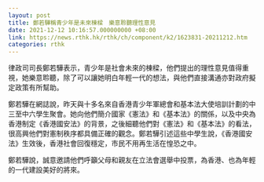 ```yaml
---
layout: post
title: 鄭若驊稱青少年是未來棟樑　樂意聆聽理性意見　
date: 2021-12-12 10:16:57.000000000 +08:00
link: https://news.rthk.hk/rthk/ch/component/k2/1623831-20211212.htm
categories: rthk
---
```


律政司司長鄭若驊表示，青少年是社會未來的棟樑，他們提出的理性意見值得重視，她樂意聆聽，除了可以讓她明白年輕一代的想法，與他們直接溝通亦對政府擬定政策有所幫助。

鄭若驊在網誌說，昨天與十多名來自香港青少年軍總會和基本法大使培訓計劃的中三至中六學生聚會。她向他們簡介國家《憲法》和《基本法》的關係，以及中央為香港制定《香港國安法》的背景，之後細聽他們對《憲法》和《基本法》的看法，很高興他們對憲制秩序都具備正確的觀念。鄭若驊引述這些中學生說，《香港國安法》生效後，香港社會回復穩定，市民不用再生活在惶恐之中。

鄭若驊說，誠意邀請他們呼籲父母和親友在立法會選舉中投票，為香港、也為年輕的一代建設美好的將來。

